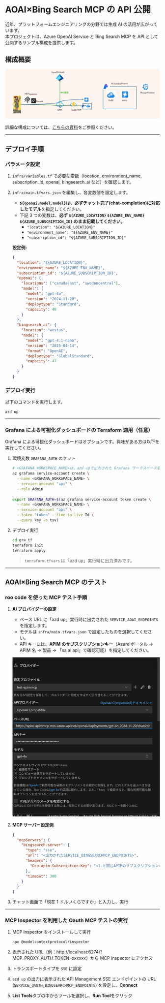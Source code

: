 # AOAI×Bing Search MCP の API 公開

近年、プラットフォームエンジニアリングの分野では生成 AI の活用が広がっています。  
本プロジェクトは、Azure OpenAI Service と Bing Search MCP を API として公開するサンプル構成を提供します。

## 構成概要

![構成図](./assets/1.png)

詳細な構成については、[こちらの資料](https://www.docswell.com/s/windagecat/Z2N339-2025-07-26-165303)をご参照ください。

---

## デプロイ手順

### パラメータ設定

1. `infra/variables.tf` で必要な変数（location, environment_name, subscription_id, openai, bingsearch_ai など）を確認します。
2. `infra/main.tfvars.json` を編集し、各変数値を設定します。

   - **`${openai.model.model}`は、必ずチャット完了(chat-completion)に対応したモデル**を指定してください。
   - 下記 3 つの変数は、**必ず `${AZURE_LOCATION}` `${AZURE_ENV_NAME}` `${AZURE_SUBSCRIPTION_ID}` のまま記載してください。**
     - `"location": "${AZURE_LOCATION}"`
     - `"environment_name": "${AZURE_ENV_NAME}"`
     - `"subscription_id": "${AZURE_SUBSCRIPTION_ID}"`

   **設定例:**

   ```json
   {
     "location": "${AZURE_LOCATION}",
     "environment_name": "${AZURE_ENV_NAME}",
     "subscription_id": "${AZURE_SUBSCRIPTION_ID}",
     "openai": {
       "locations": ["canadaeast", "swedencentral"],
       "model": {
         "model": "gpt-4o",
         "version": "2024-11-20",
         "deploytype": "Standard",
         "capacity": 48
       }
     },
     "bingsearch_ai": {
       "location": "westus",
       "model": {
         "model": "gpt-4.1-nano",
         "version": "2025-04-14",
         "format": "OpenAI",
         "deploytype": "GlobalStandard",
         "capacity": 47
       }
     }
   }
   ```

### デプロイ実行

以下のコマンドを実行します。

```bash
azd up
```

---

### Grafana による可視化ダッシュボードの Terraform 適用（任意）

Grafana による可視化ダッシュボードはオプションです。興味がある方は以下を実行してください。

1. 環境変数 `GRAFANA_AUTH` のセット

   ```bash
   # <GRAFANA_WORKSPACE_NAME>は、azd upで出力された Grafana ワークスペース名を指定してください。
   az grafana service-account create \
     --name <GRAFANA_WORKSPACE_NAME> \
     --service-account "api" \
     --role Admin

   export GRAFANA_AUTH=$(az grafana service-account token create \
     --name <GRAFANA_WORKSPACE_NAME> \
     --service-account "api" \
     --token "token" --time-to-live 7d \
     --query key -o tsv)
   ```

2. デプロイ実行

   ```bash
   cd gra_tf
   terraform init
   terraform apply
   ```

   > `terraform.tfvars` は「azd up」実行時に出力済みです。

---

## AOAI×Bing Search MCP のテスト

### roo code を使った MCP テスト手順

1. **AI プロバイダーの設定**

   - ベース URL に「azd up」実行時に出力された `SERVICE_AOAI_ENDPOINTS` を指定します。
   - モデルは `infra/main.tfvars.json` で設定したものを選択してください。
   - API キーには、**APIM のサブスクリプションキー**（Azure ポータル → APIM 名 → 製品 → 「sa ai api」で確認可能）を指定してください。

   ![AIプロバイダー設定例](./assets/2.png)

2. **MCP サーバー設定例**

   ```json
   {
     "mcpServers": {
       "bingsearch-server": {
         "type": "sse",
         "url": "<出力されたSERVICE_BINGSEARCHMCP_ENDPOINTS>",
         "headers": {
           "Ocp-Apim-Subscription-Key": "<1.と同じAPIMのサブスクリプションキー>"
         },
         "timeout": 300
       }
     }
   }
   ```

3. チャット画面で「現在 1 ドルいくらですか」と入力し、実行

---

### MCP Inspector を利用した Oauth MCP テストの実行

1. MCP Inspector をインストールして実行

   ```bash
   npx @modelcontextprotocol/inspector
   ```

2. 表示された URL（例：http://localhost:6274/?MCP_PROXY_AUTH_TOKEN=xxxxxx）から MCP Inspector にアクセス
3. トランスポートタイプを `SSE` に設定
4. `azd up` の出力に表示された API Management SSE エンドポイントの URL (`SERVICE_OAUTH_BINGSEARCHMCP_ENDPOINTS`) を設定し、**Connect**
5. **List Tools**タブの中からツールを選択し、**Run Tool**をクリック
